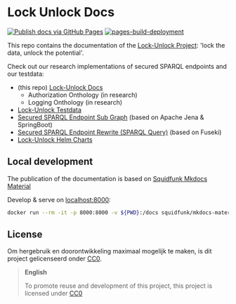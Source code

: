 # Lock Unlock Docs

[![Publish docs via GitHub Pages](https://github.com/kadaster-labs/lock-unlock-docs/actions/workflows/gh-pages.yml/badge.svg)](https://github.com/kadaster-labs/lock-unlock-docs/actions/workflows/gh-pages.yml)
[![pages-build-deployment](https://github.com/kadaster-labs/lock-unlock-docs/actions/workflows/pages/pages-build-deployment/badge.svg)](https://github.com/kadaster-labs/lock-unlock-docs/actions/workflows/pages/pages-build-deployment)

This repo contains the documentation of the [Lock-Unlock
Project](https://labs.kadaster.nl/cases/lockunlock): 'lock the data, unlock the potential'.

Check out our research implementations of secured SPARQL endpoints and our testdata:

- (this repo) [Lock-Unlock Docs](https://github.com/kadaster-labs/lock-unlock-docs)
  - Authorization Onthology (in research)
  - Logging Onthology (in research)
- [Lock-Unlock Testdata](https://github.com/kadaster-labs/lock-unlock-testdata)
- [Secured SPARQL Endpoint Sub Graph](https://github.com/kadaster-labs/secured-sparql-endpoint-subgraph)
  (based on Apache Jena & SpringBoot)
- [Secured SPARQL Endpoint Rewrite (SPARQL
  Query)](https://github.com/kadaster-labs/secured-sparql-endpoint-rewrite) (based on Fuseki)
- [Lock-Unlock Helm Charts](https://github.com/kadaster-labs/lock-unlock-helm-charts)

## Local development

The publication of the documentation is based on [Squidfunk Mkdocs
Material](https://squidfunk.github.io/mkdocs-material/)

Develop & serve on [localhost:8000](http://localhost:8000/):

```bash
docker run --rm -it -p 8000:8000 -v ${PWD}:/docs squidfunk/mkdocs-material
```

## License

Om hergebruik en doorontwikkeling maximaal mogelijk te maken, is dit project gelicenseerd onder
[CC0](LICENSE.md).

> **English**
> 
> To promote reuse and development of this project, this project is licensed under [CC0](LICENSE.md)

